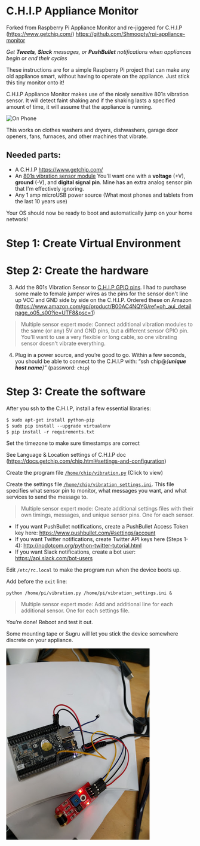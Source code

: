 # C.H.I.P Appliance Monitor
Forked from Raspberry Pi Appliance Monitor and re-jiggered for C.H.I.P (https://www.getchip.com/)
https://github.com/Shmoopty/rpi-appliance-monitor

_Get **Tweets**, **Slack** messages, or **PushBullet** notifications when appliances begin or end their cycles_

These instructions are for a simple Raspberry Pi project that can make any old appliance smart, without having to operate on the appliance.  Just stick this tiny monitor onto it!

C.H.I.P Appliance Monitor makes use of the nicely sensitive 801s vibration sensor.  It will detect faint shaking and if the shaking lasts a specified amount of time, it will assume that the appliance is running. 

![On Phone](https://cloud.githubusercontent.com/assets/1101856/21469770/5d91e94e-ca2b-11e6-8c9c-d28eb902aefb.jpg "On Phone")

This works on clothes washers and dryers, dishwashers, garage door openers, fans, furnaces, and other machines that vibrate.

## Needed parts:

* A C.H.I.P https://www.getchip.com/
* An [801s vibration sensor module](https://www.amazon.com/s/ref=nb_sb_noss?url=search-alias%3Dcomputers&field-keywords=801s+vibration+sensor)   You'll want one with a **voltage** (+V), **ground** (-V), and **digital signal pin**.  Mine has an extra analog sensor pin that I'm effectively ignoring.  
* Any 1 amp microUSB power source (What most phones and tablets from the last 10 years use) 

Your OS should now be ready to boot and automatically jump on your home network!

# Step 1: Create Virtual Environment


# Step 2: Create the hardware

3. Add the 801s Vibration Sensor to [C.H.I.P GPIO pins](https://docs.getchip.com/chip.html#pin-headers). I had to purchase some male to female jumper wires as the pins for the sensor don't line up VCC and GND side by side on the C.H.I.P. Ordered these on Amazon (https://www.amazon.com/gp/product/B00AC4NQYG/ref=oh_aui_detailpage_o05_s00?ie=UTF8&psc=1) <ADD PINS>
> Multiple sensor expert mode: Connect additional vibration modules to the same (or any) 5V and GND pins, but a different sensor GPIO pin. You'll want to use a very flexible or long cable, so one vibrating sensor doesn't vibrate everything.

4. Plug in a power source, and you’re good to go.  Within a few seconds, you should be able to connect to the C.H.I.P with: “ssh chip@*{**unique host name**}*” (password: `chip`)

# Step 3: Create the software

After you ssh to the C.H.I.P, install a few essential libraries:

    $ sudo apt-get install python-pip 
    $ sudo pip install --upgrade virtualenv
    $ pip install -r requirements.txt
    
Set the timezone to make sure timestamps are correct

See Language & Location settings of C.H.I.P doc (https://docs.getchip.com/chip.html#settings-and-configuration)

Create the program file [`/home/chip/vibration.py`](https://raw.githubusercontent.com/shaun040/c.h.i.p-appliance-monitor/master/vibration.py) (Click to view)

Create the settings file [`/home/chip/vibration_settings.ini`](https://raw.githubusercontent.com/sfurey/chip-appliance-monitor/master/vibration_settings.ini).  This file specifies what sensor pin to monitor, what messages you want, and what services to send the message to. 

> Multiple sensor expert mode: Create additional settings files with their own timings, messages, and unique sensor pins.  One for each sensor.

* If you want PushBullet notifications, create a PushBullet Access Token key here:  https://www.pushbullet.com/#settings/account
* If you want Twitter notifications, create Twitter API keys here (Steps 1-4): http://nodotcom.org/python-twitter-tutorial.html
* If you want Slack notifications, create a bot user: https://api.slack.com/bot-users

Edit `/etc/rc.local` to make the program run when the device boots up.

Add before the `exit` line:

    python /home/pi/vibration.py /home/pi/vibration_settings.ini &

> Multiple sensor expert mode: Add and additional line for each additional sensor. One for each settings file.

You’re done!  Reboot and test it out.

Some mounting tape or Sugru will let you stick the device somewhere discrete on your appliance.

![Completed device](https://raw.githubusercontent.com/shaun040/shaun040.github.io/master/2017-02-22.png "Completed device")
